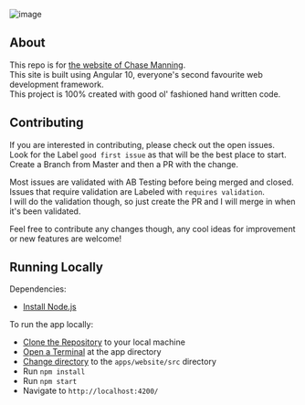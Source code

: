 ![image](https://user-images.githubusercontent.com/53957795/90324214-fc212680-dfbf-11ea-8ab6-a1e7cd4dd7fa.png)

## About

This repo is for [the website of Chase Manning](https://chasemanning.co.nz).  
This site is built using Angular 10, everyone's second favourite web development framework.  
This project is 100% created with good ol' fashioned hand written code.

## Contributing

If you are interested in contributing, please check out the open issues.  
Look for the Label `good first issue` as that will be the best place to start.  
Create a Branch from Master and then a PR with the change.

Most issues are validated with AB Testing before being merged and closed.  
Issues that require validation are Labeled with `requires validation`.  
I will do the validation though, so just create the PR and I will merge in when it's been validated.

Feel free to contribute any changes though, any cool ideas for improvement or new features are welcome!

## Running Locally

Dependencies:

- [Install Node.js](https://nodejs.org/en/download/)

To run the app locally:

- [Clone the Repository](https://www.google.com/search?q=how+to+clone+a+repository+from+github) to your local machine
- [Open a Terminal](https://www.google.com/search?q=how+to+open+a+terminal+in+a+directory&oq=how+to+open+a+terminal+in+a+directory) at the app directory
- [Change directory](https://www.google.com/search?q=how+to+cd+to+a+directory&oq=how+to+cd+to+a+directory) to the `apps/website/src` directory
- Run `npm install`
- Run `npm start`
- Navigate to `http://localhost:4200/`

